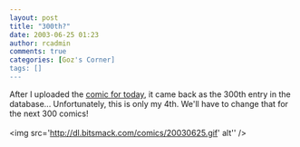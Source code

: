 ```yaml
---
layout: post
title: "300th?"
date: 2003-06-25 01:23
author: rcadmin
comments: true
categories: [Goz's Corner]
tags: []
---
```

After I uploaded the <A HREF='modules.php?op=modload&name=Comics&file=index&action=comic&id=300'>comic for today</A>, it came back as the 300th entry in the database... Unfortunately, this is only my 4th. We'll have to change that for the next 300 comics!<Br><br><!--more--><img src='http://dl.bitsmack.com/comics/20030625.gif' alt'' />
